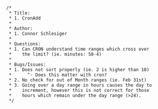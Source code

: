     /*
     * Title:
     * 1. CronAdd
     *
     * Author:
     * 1. Connor Schlesiger
     * 
     * Questions: 
     * 1. Can CRON understand time ranges which cross over
     *    the limit? (ie. minutes: 58-4)
     *
     * Bugs/Issues:
     * 1. Does not sort properly (ie. 2 is higher than 10)
     *      ^- Does this matter with cron?
     * 2. No check for out of Month ranges (ie. Feb 31st)
     * 3. Going over a day range in hours causes the day to 
     *    increment, however this is not correct for those
     *    hours which remain under the day range (>24).
     */
